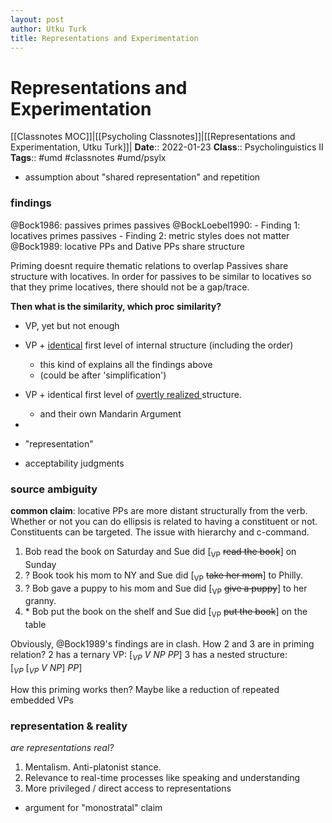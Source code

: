 ```yaml
---
layout: post
author: Utku Turk
title: Representations and Experimentation
---
```


# Representations and Experimentation

[[Classnotes MOC]]|[[Psycholing Classnotes]]|[[Representations and Experimentation, Utku Turk]]|
**Date**:: 2022-01-23
**Class**:: Psycholinguistics II
**Tags**:: #umd #classnotes  #umd/psylx

- assumption about "shared representation" and repetition

### findings
@Bock1986: passives primes passives
@BockLoebel1990:
	- Finding 1: locatives primes passives
	- Finding 2: metric styles does not matter
@Bock1989: locative PPs and Dative PPs share structure

Priming doesnt require thematic relations to overlap
Passives share structure with locatives. In order for passives to be similar to locatives so that they prime locatives, there should not be a gap/trace.

**Then what is the similarity, which proc similarity?**
- VP, yet but not enough
- VP + <u>identical</u> first level of internal structure (including the order)
	- this kind of explains all the findings above
	- (could be after 'simplification')
- VP + identical first level of <u>overtly realized </u>structure.
	- and their own Mandarin Argument
- 




- "representation"
- acceptability judgments

### source ambiguity
**common claim**: locative PPs are more distant structurally from the verb. Whether or not you can do ellipsis is related to having a constituent or not. Constituents can be targeted. The issue with hierarchy and c-command.

1. Bob read the book on Saturday and Sue did  $[$<sub>VP</sub> ~~read the book~~$]$  on Sunday
2. $?$ Book took his mom to NY and Sue did $[$<sub>VP</sub> ~~take her mom~~$]$ to Philly.
3. $?$ Bob gave a puppy to his mom and Sue did  $[$<sub>VP</sub> ~~give a puppy~~$]$ to her granny.
4. $*$ Bob put the book on the shelf and Sue did  $[$<sub>VP</sub> ~~put the book~~$]$ on the table

Obviously, @Bock1989's findings are in clash. How 2 and 3 are in priming relation? 
	2 has a ternary VP: $[_{VP}~V~NP~PP]$
	3 has a nested structure: $[_{VP}~[_{VP}~V~NP]~PP]$

How this priming works then? Maybe like a reduction of repeated embedded VPs


### representation & reality
_are representations real?_

1. Mentalism. Anti-platonist stance.
2. Relevance to real-time processes like speaking and understanding
3. More privileged / direct access to representations





- argument for "monostratal" claim